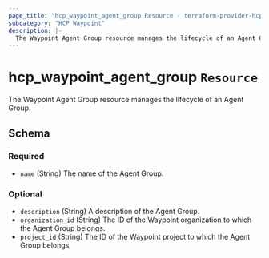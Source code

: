 ```yaml
---
page_title: "hcp_waypoint_agent_group Resource - terraform-provider-hcp"
subcategory: "HCP Waypoint"
description: |-
  The Waypoint Agent Group resource manages the lifecycle of an Agent Group.
---
```


# hcp_waypoint_agent_group `Resource`

The Waypoint Agent Group resource manages the lifecycle of an Agent Group.

<!-- schema generated by tfplugindocs -->
## Schema

### Required

- `name` (String) The name of the Agent Group.

### Optional

- `description` (String) A description of the Agent Group.
- `organization_id` (String) The ID of the Waypoint organization to which the Agent Group belongs.
- `project_id` (String) The ID of the Waypoint project to which the Agent Group belongs.